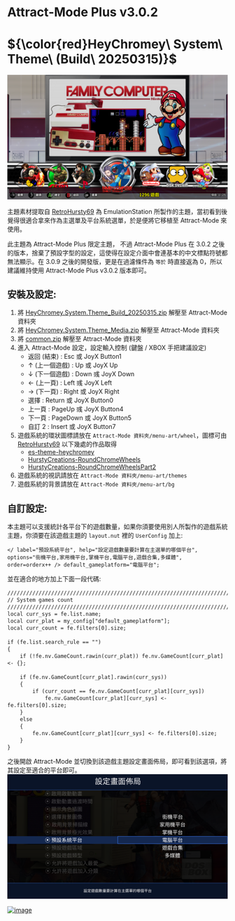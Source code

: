 # Attract-Mode Plus v3.0.2
# ${\color{red}HeyChromey\ System\ Theme\ (Build\ 20250315)}$
![image](HeyChromey%20System%20Theme.png)

主題素材提取自 [RetroHursty69](https://github.com/RetroHursty69) 為 EmulationStation 所製作的主題，當初看到後覺得很適合拿來作為主選單及平台系統選單，於是便將它移植至 Attract-Mode 來使用。

此主題為 Attract-Mode Plus 限定主題， 不過 Attract-Mode Plus 在 3.0.2 之後的版本，捨棄了預設字型的設定，這使得在設定介面中會連基本的中文標點符號都無法顯示。在 3.0.9 之後的開發版，更是在過濾條件為 `等於` 時直接返為 0，所以建議維持使用 Attract-Mode Plus v3.0.2 版本即可。

## 安裝及設定:
1. 將 [HeyChromey.System.Theme_Build_20250315.zip](https://github.com/KenLuoTW/Attract-Mode/releases/download/v1.0.0-2/HeyChromey.System.Theme_Build_20250315.zip) 解壓至 Attract-Mode 資料夾
2. 將 [HeyChromey.System.Theme_Media.zip](https://github.com/KenLuoTW/Attract-Mode/releases/download/v1.0.0-2/HeyChromey.System.Theme_Media.zip) 解壓至 Attract-Mode 資料夾
3. 將 [common.zip](https://github.com/KenLuoTW/Attract-Mode/releases/download/v1.0.0-4/common.zip) 解壓至 Attract-Mode 資料夾
4. 進入 Attract-Mode 設定，設定輸入控制 (鍵盤 / XBOX 手把建議設定)
   - 返回 (結束) : Esc 或 JoyX Button1
   - ↑ (上一個遊戲) : Up 或 JoyX Up
   - ↓ (下一個遊戲) : Down 彧 JoyX Down
   - ← (上一頁) : Left 彧 JoyX Left
   - → (下一頁) : Right 或 JoyX Right
   - 選擇 : Return 或 JoyX Button0
   - 上一頁 : PageUp 彧 JoyX Button4
   - 下一頁 : PageDown 或 JoyX Button5
   - 自訂 2 : Insert 或 JoyX Button7
5. 遊戲系統的環狀圖標請放在 `Attract-Mode 資料夾/menu-art/wheel`，圖標可由 [RetroHursty69](https://github.com/RetroHursty69) 以下幾處的作品取得
   - [es-theme-heychromey](https://github.com/RetroHursty69/es-theme-heychromey)
   - [HurstyCreations-RoundChromeWheels](https://github.com/RetroHursty69/HurstyCreations-RoundChromeWheels)
   - [HurstyCreations-RoundChromeWheelsPart2](https://github.com/RetroHursty69/HurstyCreations-RoundChromeWheelsPart2)
6. 遊戲系統的視訊請放在 `Attract-Mode 資料夾/menu-art/themes`
7. 遊戲系統的背景請放在 `Attract-Mode 資料夾/menu-art/bg`

## 自訂設定:
本主題可以支援統計各平台下的遊戲數量，如果你須要使用別人所製作的遊戲系統主題，你須要在該遊戲主題的 `layout.nut` 裡的 `UserConfig` 加上:
```
</ label="預設系統平台", help="設定遊戲數量要計算在主選單的哪個平台", options="街機平台,家用機平台,掌機平台,電腦平台,遊戲合集,多媒體", order=orderx++ /> default_gameplatform="電腦平台";
```

並在適合的地方加上下面一段代碼:

```
/////////////////////////////////////////////////////////////////////////////////
// System games count
/////////////////////////////////////////////////////////////////////////////////
local curr_sys = fe.list.name;
local curr_plat = my_config["default_gameplatform"];
local curr_count = fe.filters[0].size;

if (fe.list.search_rule == "")
{
	if (!fe.nv.GameCount.rawin(curr_plat)) fe.nv.GameCount[curr_plat] <- {};
	
	if (fe.nv.GameCount[curr_plat].rawin(curr_sys))
	{
		if (curr_count == fe.nv.GameCount[curr_plat][curr_sys])
			fe.nv.GameCount[curr_plat][curr_sys] <- fe.filters[0].size;
	}
	else
	{
		fe.nv.GameCount[curr_plat][curr_sys] <- fe.filters[0].size;
	}
}
```

之後開啟 Attract-Mode 並切換到該遊戲主題設定畫面佈局，即可看到該選項，將其設定至適合的平台即可。
![image](HeyChromey%20System%20Theme_1.png)

[![image](https://img.youtube.com/vi/JN4bo48t3Qg/0.jpg)](https://www.youtube.com/watch?v=JN4bo48t3Qg)
